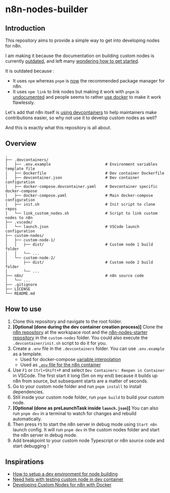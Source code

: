 # n8n-nodes-builder

## Introduction

This repository aims to provide a simple way to get into developing nodes for n8n.

I am making it because the documentation on building custom nodes is
currently [outdated](https://github.com/n8n-io/n8n-nodes-starter/issues/62), and left
many [wondering how to get started](https://community.n8n.io/t/n8n-nodes-starter-example-switched-to-pnpm-does-not-match-tutorial/59031).

It is outdated because :

- It uses `npm` whereas `pnpm` is [now](https://github.com/n8n-io/n8n/pull/4429) the recommended package manager for
  n8n.
- It uses `npm link` to link nodes but making it work with `pnpm`
  is [undocumented](https://community.n8n.io/t/issues-creating-custom-nodes/81250/4) and people seems to
  rather [use docker](https://community.n8n.io/t/need-help-with-testing-custom-node-in-dev-container/57520/5) to make it
  work flawlessly.

Let's add that n8n itself is [using devcontainers](https://github.com/n8n-io/n8n/tree/master/.devcontainer) to help
maintainers make contributions easier, so why not use it to develop custom nodes as well?

And this is exactly what this repository is all about.

## Overview

```text
.
├── .devcontainers/
│   ├── .env.example                        # Environment variables template file
│   ├── Dockerfile                          # Dev container Dockerfile
│   ├── devcontainer.json                   # Dev container configuration
│   ├── docker-compose.devcontainer.yaml    # Devcontainer specific docker-compose
│   ├── docker-compose.yaml                 # Main docker-compose configuration
│   ├── init.sh                             # Init script to clone repos
│   └── link_custom_nodes.sh                # Script to link custom nodes to n8n 
├── .vscode/
│   └── launch.json                         # VSCode launch configuration
├── custom-nodes/
│   ├── custom-node-1/
│   │   ├── dist/                           # Custom node 1 build folder
│   │   └── ...
│   └── custom-node-2/
│       ├── dist/                           # Custom node 2 build folder
│       └── ...
├── n8n/                                    # n8n source code             
│   └── ...
├── .gitignore
├── LICENSE
└── README.md
```

## How to use

1. Clone this repository and navigate to the root folder.
2. **[Optional (done during the dev container creation process)]** Clone
   the [n8n repository](https://github.com/n8n-io/n8n) at the workspace root and
   the [n8n-nodes-starter repository](https://github.com/n8n-io/n8n-nodes-starter) in the `custom-nodes` folder. You
   could also execute the `.devcontainer/init.sh` script to do it for you.
3. Create a `.env` file in the `.devcontainers` folder. You can use `.env.example` as a template.
    - Used for
      docker-compose [variable interpolation](https://docs.docker.com/compose/how-tos/environment-variables/variable-interpolation/#interpolation-syntax)
    - Used as [`.env` file for the n8n container](https://docs.docker.com/reference/compose-file/services/#env_file)
4. Use `F1` or `Ctrl+Shift+P` and select `Dev Containers: Reopen in Container` in VSCode. The first start it long (5m on
   my end) because it builds up n8n from source, but subsequent starts are a matter of seconds.
5. Go to your custom node folder and run `pnpm install` to install dependencies.
6. Still inside your custom node folder, run `pnpm build` to build your custom node.
7. **[Optional (done as preLaunchTask inside `launch.json`)]** You can also run `pnpm dev` in a terminal to watch for
   changes and rebuild automatically.
8. Then press `F5` to start the n8n server in debug mode using `Start n8n` launch config. It will run `pnpm dev` in the
   custom nodes folder and start the n8n server in debug mode.
9. Add breakpoint to your custom node Typescript or n8n source code and start debugging !

## Inspirations

- [How to setup a dev environment for node building](https://community.n8n.io/t/how-to-setup-a-dev-environment-for-node-building/77150)
- [Need help with testing custom node in dev container](https://community.n8n.io/t/need-help-with-testing-custom-node-in-dev-container/57520)
- [Developing Custom Nodes for n8n with Docker](https://dev.to/hubschrauber/developing-custom-nodes-for-n8n-with-docker-3poj)